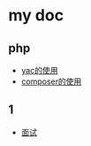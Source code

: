 # my doc

## php

 - [yac的使用](https://github.com/shihunguilai/doc/blob/master/php/yac.md)
 - [composer的使用](https://github.com/shihunguilai/doc/blob/master/php/composer.md)

## 1

 - [面试](https://github.com/shihunguilai/doc/tree/master/mianshi)
